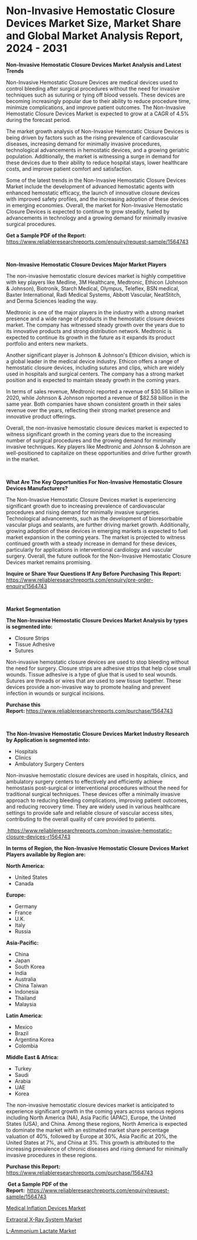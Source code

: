 <p><h1>Non-Invasive Hemostatic Closure Devices Market Size, Market Share and Global Market Analysis Report, 2024 - 2031</h1></p><p><strong>Non-Invasive Hemostatic Closure Devices Market Analysis and Latest Trends</strong></p>
<p><p>Non-Invasive Hemostatic Closure Devices are medical devices used to control bleeding after surgical procedures without the need for invasive techniques such as suturing or tying off blood vessels. These devices are becoming increasingly popular due to their ability to reduce procedure time, minimize complications, and improve patient outcomes. The Non-Invasive Hemostatic Closure Devices Market is expected to grow at a CAGR of 4.5% during the forecast period.</p><p>The market growth analysis of Non-Invasive Hemostatic Closure Devices is being driven by factors such as the rising prevalence of cardiovascular diseases, increasing demand for minimally invasive procedures, technological advancements in hemostatic devices, and a growing geriatric population. Additionally, the market is witnessing a surge in demand for these devices due to their ability to reduce hospital stays, lower healthcare costs, and improve patient comfort and satisfaction.</p><p>Some of the latest trends in the Non-Invasive Hemostatic Closure Devices Market include the development of advanced hemostatic agents with enhanced hemostatic efficacy, the launch of innovative closure devices with improved safety profiles, and the increasing adoption of these devices in emerging economies. Overall, the market for Non-Invasive Hemostatic Closure Devices is expected to continue to grow steadily, fueled by advancements in technology and a growing demand for minimally invasive surgical procedures.</p></p>
<p><strong>Get a Sample PDF of the Report:&nbsp;</strong> <a href="https://www.reliableresearchreports.com/enquiry/request-sample/1564743">https://www.reliableresearchreports.com/enquiry/request-sample/1564743</a></p>
<p>&nbsp;</p>
<p><strong>Non-Invasive Hemostatic Closure Devices Major Market Players</strong></p>
<p><p>The non-invasive hemostatic closure devices market is highly competitive with key players like Medline, 3M Healthcare, Medtronic, Ethicon (Johnson & Johnson), Biotronik, Starch Medical, Olympus, Teleflex, BSN medical, Baxter International, Radi Medical Systems, Abbott Vascular, NeatStitch, and Derma Sciences leading the way. </p><p>Medtronic is one of the major players in the industry with a strong market presence and a wide range of products in the hemostatic closure devices market. The company has witnessed steady growth over the years due to its innovative products and strong distribution network. Medtronic is expected to continue its growth in the future as it expands its product portfolio and enters new markets.</p><p>Another significant player is Johnson & Johnson's Ethicon division, which is a global leader in the medical device industry. Ethicon offers a range of hemostatic closure devices, including sutures and clips, which are widely used in hospitals and surgical centers. The company has a strong market position and is expected to maintain steady growth in the coming years.</p><p>In terms of sales revenue, Medtronic reported a revenue of $30.56 billion in 2020, while Johnson & Johnson reported a revenue of $82.58 billion in the same year. Both companies have shown consistent growth in their sales revenue over the years, reflecting their strong market presence and innovative product offerings.</p><p>Overall, the non-invasive hemostatic closure devices market is expected to witness significant growth in the coming years due to the increasing number of surgical procedures and the growing demand for minimally invasive techniques. Key players like Medtronic and Johnson & Johnson are well-positioned to capitalize on these opportunities and drive further growth in the market.</p></p>
<p>&nbsp;</p>
<p><strong>What Are The Key Opportunities For Non-Invasive Hemostatic Closure Devices Manufacturers?</strong></p>
<p><p>The Non-Invasive Hemostatic Closure Devices market is experiencing significant growth due to increasing prevalence of cardiovascular procedures and rising demand for minimally invasive surgeries. Technological advancements, such as the development of bioresorbable vascular plugs and sealants, are further driving market growth. Additionally, growing adoption of these devices in emerging markets is expected to fuel market expansion in the coming years. The market is projected to witness continued growth with a steady increase in demand for these devices, particularly for applications in interventional cardiology and vascular surgery. Overall, the future outlook for the Non-Invasive Hemostatic Closure Devices market remains promising.</p></p>
<p><strong>Inquire or Share Your Questions If Any Before Purchasing This Report:</strong> <a href="https://www.reliableresearchreports.com/enquiry/pre-order-enquiry/1564743">https://www.reliableresearchreports.com/enquiry/pre-order-enquiry/1564743</a></p>
<p>&nbsp;</p>
<p><strong>Market Segmentation</strong></p>
<p><strong>The Non-Invasive Hemostatic Closure Devices Market Analysis by types is segmented into:</strong></p>
<p><ul><li>Closure Strips</li><li>Tissue Adhesive</li><li>Sutures</li></ul></p>
<p><p>Non-invasive hemostatic closure devices are used to stop bleeding without the need for surgery. Closure strips are adhesive strips that help close small wounds. Tissue adhesive is a type of glue that is used to seal wounds. Sutures are threads or wires that are used to sew tissue together. These devices provide a non-invasive way to promote healing and prevent infection in wounds or surgical incisions.</p></p>
<p><strong>Purchase this Report:&nbsp;</strong><a href="https://www.reliableresearchreports.com/purchase/1564743">https://www.reliableresearchreports.com/purchase/1564743</a></p>
<p>&nbsp;</p>
<p><strong>The Non-Invasive Hemostatic Closure Devices Market Industry Research by Application is segmented into:</strong></p>
<p><ul><li>Hospitals</li><li>Clinics</li><li>Ambulatory Surgery Centers</li></ul></p>
<p><p>Non-invasive hemostatic closure devices are used in hospitals, clinics, and ambulatory surgery centers to effectively and efficiently achieve hemostasis post-surgical or interventional procedures without the need for traditional surgical techniques. These devices offer a minimally invasive approach to reducing bleeding complications, improving patient outcomes, and reducing recovery time. They are widely used in various healthcare settings to provide safe and reliable closure of vascular access sites, contributing to the overall quality of care provided to patients.</p></p>
<p><a href="https://www.reliableresearchreports.com/non-invasive-hemostatic-closure-devices-r1564743">&nbsp;https://www.reliableresearchreports.com/non-invasive-hemostatic-closure-devices-r1564743</a></p>
<p><strong>In terms of Region, the Non-Invasive Hemostatic Closure Devices Market Players available by Region are:</strong></p>
<p>
    <p> <strong> North America: </strong>
        <ul>
            <li>United States</li>
            <li>Canada</li>
        </ul>
        </p> 
    <p> <strong> Europe: </strong>
        <ul>
            <li>Germany</li>
            <li>France</li>
            <li>U.K.</li>
            <li>Italy</li>
            <li>Russia</li>
        </ul>
        </p> 
    <p> <strong> Asia-Pacific: </strong>
        <ul>
            <li>China</li>
            <li>Japan</li>
            <li>South Korea</li>
            <li>India</li>
            <li>Australia</li>
            <li>China Taiwan</li>
            <li>Indonesia</li>
            <li>Thailand</li>
            <li>Malaysia</li>
        </ul>
        </p> 
    <p> <strong> Latin America: </strong>
        <ul>
            <li>Mexico</li>
            <li>Brazil</li>
            <li>Argentina Korea</li>
            <li>Colombia</li>
        </ul>
        </p> 
    <p> <strong> Middle East & Africa: </strong>
        <ul>
            <li>Turkey</li>
            <li>Saudi</li>
            <li>Arabia</li>
            <li>UAE</li>
            <li>Korea</li>
        </ul>
    </p>
    </p>
<p><p>The non-invasive hemostatic closure devices market is anticipated to experience significant growth in the coming years across various regions including North America (NA), Asia Pacific (APAC), Europe, the United States (USA), and China. Among these regions, North America is expected to dominate the market with an estimated market share percentage valuation of 40%, followed by Europe at 30%, Asia Pacific at 20%, the United States at 7%, and China at 3%. This growth is attributed to the increasing prevalence of chronic diseases and rising demand for minimally invasive procedures in these regions.</p></p>
<p><strong>Purchase this Report: </strong><a href="https://www.reliableresearchreports.com/purchase/1564743">https://www.reliableresearchreports.com/purchase/1564743</a></p>
<p>&nbsp;<strong>Get a Sample PDF of the Report:&nbsp;&nbsp;</strong><a href="https://www.reliableresearchreports.com/enquiry/request-sample/1564743">https://www.reliableresearchreports.com/enquiry/request-sample/1564743</a></p>
<p><strong></strong></p>
<p><p><a href="https://github.com/gracielawharr/Market-Research-Report-List-1/blob/main/medical-inflation-devices-market.md">Medical Inflation Devices Market</a></p><p><a href="https://github.com/EunaWiegad2023/Market-Research-Report-List-1/blob/main/extraoral-x-ray-system-market.md">Extraoral X-Ray System Market</a></p><p><a href="https://meowing-canidae-761.notion.site/L-Ammonium-Lactate-Market-Outlook-Industry-Overview-and-Forecast-2024-to-2031-65d834031ebc4f9fbe3a4bf9c3c7fde8">L-Ammonium Lactate Market</a></p></p>